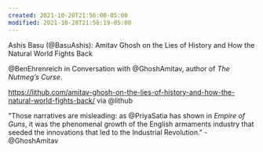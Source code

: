 ```yaml
---
created: 2021-10-20T21:56:00-05:00
modified: 2021-10-20T21:56:19-05:00
---
```


Ashis Basu (@BasuAshis): Amitav Ghosh on the Lies of History and How the Natural World Fights Back  

@BenEhrenreich in Conversation with @GhoshAmitav, author of *The Nutmeg’s Curse*.  

 https://lithub.com/amitav-ghosh-on-the-lies-of-history-and-how-the-natural-world-fights-back/  via @lithub  

"Those narratives are misleading: as @PriyaSatia has shown in _Empire of Guns_, it was the phenomenal growth of the English armaments industry that seeded the innovations that led to the Industrial Revolution." - @GhoshAmitav

